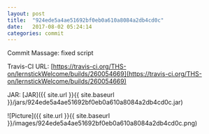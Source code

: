 ```yaml
---
layout: post
title:  "924ede5a4ae51692bf0eb0a610a8084a2db4cd0c"
date:   2017-08-02 05:24:14
categories: commit
---
```


Commit Massage: fixed script  

Travis-CI URL: [https://travis-ci.org/THS-on/lernstickWelcome/builds/260054669](https://travis-ci.org/THS-on/lernstickWelcome/builds/260054669)

JAR: [JAR]({{ site.url }}{{ site.baseurl }}/jars/924ede5a4ae51692bf0eb0a610a8084a2db4cd0c.jar)

![Picture]({{ site.url }}{{ site.baseurl }}/images/924ede5a4ae51692bf0eb0a610a8084a2db4cd0c.png)

